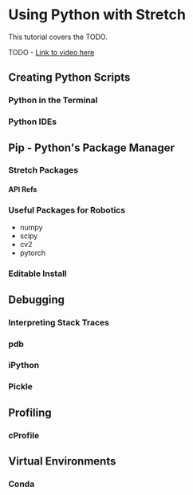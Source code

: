 # Using Python with Stretch

This tutorial covers the TODO.

TODO - [Link to video here](https://youtu.be/Fqu2P2M092Y)

## Creating Python Scripts

### Python in the Terminal

### Python IDEs

## Pip - Python's Package Manager

### Stretch Packages

#### API Refs

### Useful Packages for Robotics

 - numpy
 - scipy
 - cv2
 - pytorch

### Editable Install

## Debugging

### Interpreting Stack Traces

### pdb

### iPython

### Pickle

## Profiling

### cProfile

## Virtual Environments

### Conda
